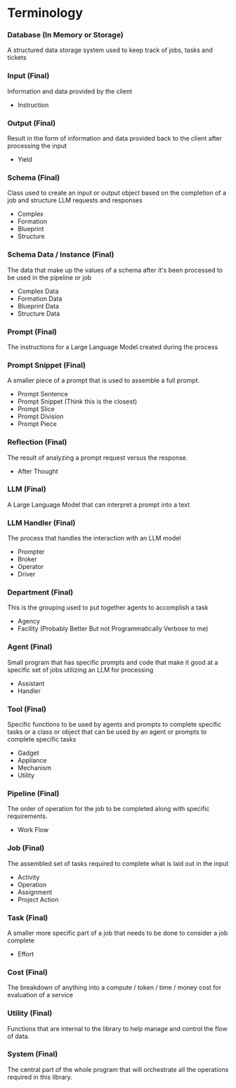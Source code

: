 
# Terminology

### Database (In Memory or Storage)

A structured data storage system used to keep track of jobs, tasks and tickets

### Input (Final)

Information and data provided by the client

- Instruction

### Output (Final)

Result in the form of information and data provided back to the client after processing the input

- Yield

### Schema (Final)

Class used to create an input or output object based on the completion of a job and structure LLM requests and responses

- Complex
- Formation
- Blueprint
- Structure

### Schema Data / Instance (Final)

The data that make up the values of a schema after it's been processed to be used in the pipeline or job

- Complex Data
- Formation Data
- Blueprint Data
- Structure Data

### Prompt (Final)

The instructions for a Large Language Model created during the process

### Prompt Snippet (Final)

A smaller piece of a prompt that is used to assemble a full prompt.

- Prompt Sentence
- Prompt Snippet (Think this is the closest)
- Prompt Slice
- Prompt Division
- Prompt Piece

### Reflection (Final)

The result of analyzing a prompt request versus the response.

- After Thought

### LLM (Final)

A Large Language Model that can interpret a prompt into a text

### LLM Handler (Final)

The process that handles the interaction with an LLM model

- Prompter
- Broker
- Operator
- Driver

### Department (Final)

This is the grouping used to put together agents to accomplish a task

- Agency
- Facility (Probably Better But not Programmatically Verbose to me)

### Agent (Final)

Small program that has specific prompts and code that make it good at a specific set of jobs utilizing an LLM for processing

- Assistant
- Handler

### Tool (Final)

Specific functions to be used by agents and prompts to complete specific tasks
or a class or object that can be used by an agent or prompts to complete specific tasks

- Gadget
- Appliance
- Mechanism
- Utility

### Pipeline (Final)

The order of operation for the job to be completed along with specific requirements.

- Work Flow

### Job (Final)

The assembled set of tasks required to complete what is laid out in the input

- Activity
- Operation
- Assignment
- Project Action

### Task (Final)

A smaller more specific part of a job that needs to be done to consider a job complete

- Effort

### Cost (Final)

The breakdown of anything into a compute / token / time / money cost for evaluation of a service

### Utility (Final)

Functions that are internal to the library to help manage and control the flow of data.

### System (Final)

The central part of the whole program that will orchestrate all the operations required in this library.